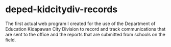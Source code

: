 # deped-kidcitydiv-records
The first actual web program I created for the use of the Department of Education Kidapawan City Division to record and track communications that are sent to the office and the reports that are submitted from schools on the field.
